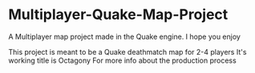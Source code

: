 # Multiplayer-Quake-Map-Project
A Multiplayer map project made in the Quake engine. I hope you enjoy

This project is meant to be a Quake deathmatch map for 2-4 players
It's working title is Octagony
For more info about the production process
